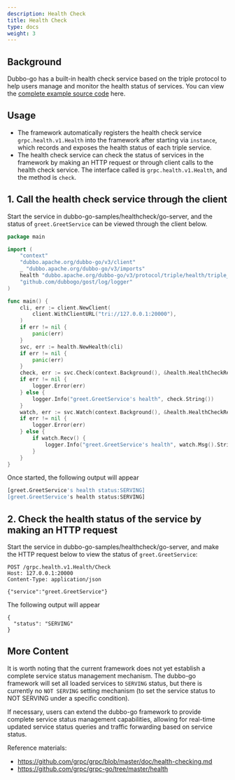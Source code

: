 ```yaml
---
description: Health Check
title: Health Check
type: docs
weight: 3
---
```


## Background

Dubbo-go has a built-in health check service based on the triple protocol to help users manage and monitor the health status of services. You can view the <a href="https://github.com/apache/dubbo-go-samples/tree/main/healthcheck" target="_blank">complete example source code</a> here.

## Usage

- The framework automatically registers the health check service `grpc.health.v1.Health` into the framework after starting via `instance`, which records and exposes the health status of each triple service.
- The health check service can check the status of services in the framework by making an HTTP request or through client calls to the health check service. The interface called is `grpc.health.v1.Health`, and the method is `check`.

## 1. Call the health check service through the client

Start the service in dubbo-go-samples/healthcheck/go-server, and the status of `greet.GreetService` can be viewed through the client below.

```go
package main

import (
	"context"
	"dubbo.apache.org/dubbo-go/v3/client"
	_ "dubbo.apache.org/dubbo-go/v3/imports"
	health "dubbo.apache.org/dubbo-go/v3/protocol/triple/health/triple_health"
	"github.com/dubbogo/gost/log/logger"
)

func main() {
	cli, err := client.NewClient(
		client.WithClientURL("tri://127.0.0.1:20000"),
	)
	if err != nil {
		panic(err)
	}
	svc, err := health.NewHealth(cli)
	if err != nil {
		panic(err)
	}
	check, err := svc.Check(context.Background(), &health.HealthCheckRequest{Service: "greet.GreetService"})
	if err != nil {
		logger.Error(err)
	} else {
		logger.Info("greet.GreetService's health", check.String())
	}
	watch, err := svc.Watch(context.Background(), &health.HealthCheckRequest{Service: "greet.GreetService"})
	if err != nil {
		logger.Error(err)
	} else {
		if watch.Recv() {
			logger.Info("greet.GreetService's health", watch.Msg().String())
		}
	}
}
```

Once started, the following output will appear

```sh
[greet.GreetService's health status:SERVING]
[greet.GreetService's health status:SERVING]
```

## 2. Check the health status of the service by making an HTTP request

Start the service in dubbo-go-samples/healthcheck/go-server, and make the HTTP request below to view the status of `greet.GreetService`:

```http
POST /grpc.health.v1.Health/Check
Host: 127.0.0.1:20000
Content-Type: application/json

{"service":"greet.GreetService"}
```

The following output will appear

```http
{
  "status": "SERVING"
}
```

## More Content
It is worth noting that the current framework does not yet establish a complete service status management mechanism. The dubbo-go framework will set all loaded services to `SERVING` status, but there is currently no `NOT SERVING` setting mechanism (to set the service status to NOT SERVING under a specific condition).

If necessary, users can extend the dubbo-go framework to provide complete service status management capabilities, allowing for real-time updated service status queries and traffic forwarding based on service status.

Reference materials:
+ https://github.com/grpc/grpc/blob/master/doc/health-checking.md
+ https://github.com/grpc/grpc-go/tree/master/health

